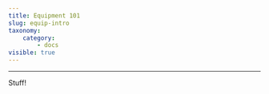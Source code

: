 ```yaml
---
title: Equipment 101
slug: equip-intro
taxonomy:
    category:
        - docs
visible: true
---
```

<hr>
Stuff!